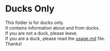 # Ducks Only
This folder is for ducks only.  
It contains information about and from ducks.  
If you are not a duck, please leave.  
If you are a duck, please read the [usage.md](usage.md) file.  
Thanks!
